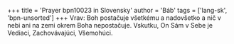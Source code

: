 +++
title = 'Prayer bpn10023 in Slovensky'
author = 'Báb'
tags = ['lang-sk', 'bpn-unsorted']
+++
Vrav: Boh postačuje všetkému a nadovšetko a nič v nebi ani na zemi okrem Boha nepostačuje. Vskutku, On Sám v Sebe je Vediaci, Zachovávajúci, Všemohúci.
